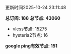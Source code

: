 更新时间2025-10-24 23:11:48

**总订阅: 188**
**总节点: 43060**
- vless节点: 15275
- hysteria2节点: 16

**google ping有效节点: 151**
